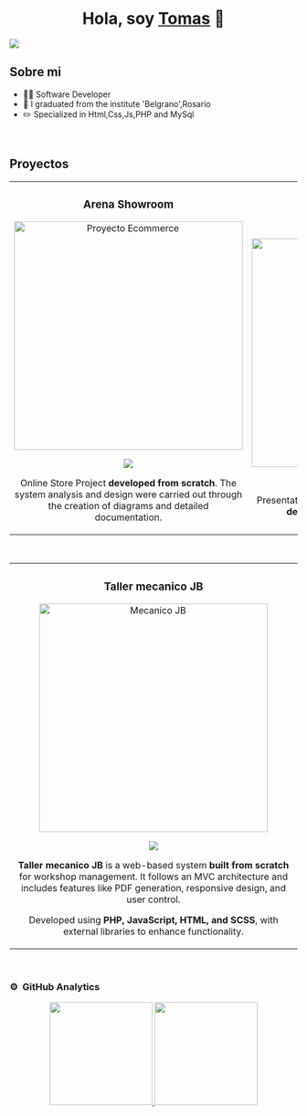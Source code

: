
<div align="center">
<h1 align="center">Hola, soy <a href="#">Tomas</a> 👋</h1>
</div>
<img src="https://i.imgur.com/cbRBjff.jpeg">



## Sobre mi

- 👩‍💻 Software Developer
- 📝 I graduated from the institute 'Belgrano',Rosario
- ✏️ Specialized in Html,Css,Js,PHP and MySql

<br>

## Proyectos 
<table>
<tr>
<td width="50%">
<h3 align="center">Arena Showroom</h3>
<div align="center">
<a href="https://github.com/tomii2004/Proyecto-Tesis" target="_blank"><img src="https://i.imgur.com/AXHMa66.png" width="400" alt="Proyecto Ecommerce"></a>
<p>
<a href="https://github.com/tomii2004/Proyecto-Tesis" target="_blank">
<img src="https://img.shields.io/badge/CÓDIGO-ff9?style=for-the-badge&logo=github&logoColor=black">
</a>

</a>
</p>
<p>Online Store Project <strong>developed from scratch</strong>. The system analysis and design were carried out through the creation of diagrams and detailed documentation.</p>
</div>
                                                                                      
</td>

<td width="50%">
               <br>
<h3 align="center">DuePastas</h3>
<div align="center">                                       
<a href="https://github.com/tomii2004/DuePastas" target="_blank"><img src="https://i.imgur.com/FeaM2pj.png" width="400" alt="DuePastas"></a>
<br>
<p>
<a href="https://github.com/tomii2004/DuePastas" target="_blank">
<img src="https://img.shields.io/badge/C%C3%93DIGO-80ffaa?style=for-the-badge&logo=github&logoColor=black">
</a>
</p>
<p>Presentation page for a homemade pasta business<strong> developed with HTML, CSS, and JS</strong>. </p>
</div>                                                             
</table>                                                                                 
</div>
<br>

<table>
<tr>
<td width="50%">
<h3 align="center">Taller mecanico JB</h3>
<div align="center">
<a href="https://github.com/tomii2004/TwinCodeTALLER" target="_blank"><img src="https://i.imgur.com/Q1Yj3i9.png" width="400" alt="Mecanico JB"></a>
<p>
<a href="https://github.com/tomii2004/TwinCodeTALLER" target="_blank">
<img src="https://img.shields.io/badge/CÓDIGO-ff9?style=for-the-badge&logo=github&logoColor=black">
</a>
</p>
<p><p><strong>Taller mecanico JB</strong> is a web-based system <strong>built from scratch</strong> for workshop management. It follows an MVC architecture and includes features like PDF generation, responsive design, and user control.</p> <p>Developed using <strong>PHP, JavaScript, HTML, and SCSS</strong>, with external libraries to enhance functionality.</p></p>
</div>
                                                                                      
</td>       
<!--
<td width="50%">
<h3 align="center">Curso Kotlin Multiplatform</h3>
<div align="center">
<a href="https://github.com/ArisGuimera/Curso-Kotlin-Multiplatform" target="_blank"><img src="https://i.imgur.com/nDDp1Ra.jpg" width="400" alt="Curso Kotlin Multiplatform"></a>
<p>
<a href="https://github.com/ArisGuimera/Curso-Kotlin-Multiplatform" target="_blank">
<img src="https://img.shields.io/badge/C%C3%93DIGO-cfaae0?style=for-the-badge&logo=github&logoColor=black">
</a>
<a href="https://youtube.com/playlist?list=PL8ie04dqq7_NUvBcMMosVRAbqZDWmRzX3&si=FdS-Z07ZFAUjDHAE" target="_blank">
<img src="https://img.shields.io/badge/-Youtube-green?style=for-the-badge&color=ff00f4">
</a>
</p>
<p>Aprende a programar aplicaciones <strong>multiplataform con Kotlin y Jetpack Compose</strong> - En este curso nos centraremos en dominar Kotlin Multiplatform <strong>desde cero</strong>. Curso <strong>GRATUITO</strong> (en desarrollo) con todo el código disponible para descargar.</p>
</div>
                                                                                      
</td>--> 
</table>                                                                                 
</div>
<br>

### ⚙️ &nbsp;GitHub Analytics

<p align="center">
<a href="https://github.com/tomii2004">
  <img height="180em" src="https://github-readme-stats-eight-theta.vercel.app/api?username=tomii2004&show_icons=true&theme=algolia&include_all_commits=true&count_private=true"/>
  <img height="180em" src="https://github-readme-stats-eight-theta.vercel.app/api/top-langs/?username=tomii2004&layout=compact&langs_count=8&theme=algolia"/>

</a>
</p>

